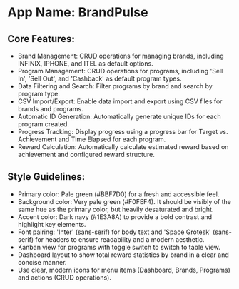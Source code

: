 # **App Name**: BrandPulse

## Core Features:

- Brand Management: CRUD operations for managing brands, including INFINIX, IPHONE, and ITEL as default options.
- Program Management: CRUD operations for programs, including 'Sell In', 'Sell Out', and 'Cashback' as default program types.
- Data Filtering and Search: Filter programs by brand and search by program type.
- CSV Import/Export: Enable data import and export using CSV files for brands and programs.
- Automatic ID Generation: Automatically generate unique IDs for each program created.
- Progress Tracking: Display progress using a progress bar for Target vs. Achievement and Time Elapsed for each program.
- Reward Calculation: Automatically calculate estimated reward based on achievement and configured reward structure.

## Style Guidelines:

- Primary color: Pale green (#BBF7D0) for a fresh and accessible feel.
- Background color: Very pale green (#F0FEF4). It should be visibly of the same hue as the primary color, but heavily desaturated and bright.
- Accent color: Dark navy (#1E3A8A) to provide a bold contrast and highlight key elements.
- Font pairing: 'Inter' (sans-serif) for body text and 'Space Grotesk' (sans-serif) for headers to ensure readability and a modern aesthetic.
- Kanban view for programs with toggle switch to switch to table view.
- Dashboard layout to show total reward statistics by brand in a clear and concise manner.
- Use clear, modern icons for menu items (Dashboard, Brands, Programs) and actions (CRUD operations).